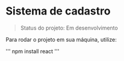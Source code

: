 # Sistema de cadastro

> Status do projeto: Em desenvolvimento

Para rodar o projeto em sua máquina, utilize:

'''
npm install react
'''
